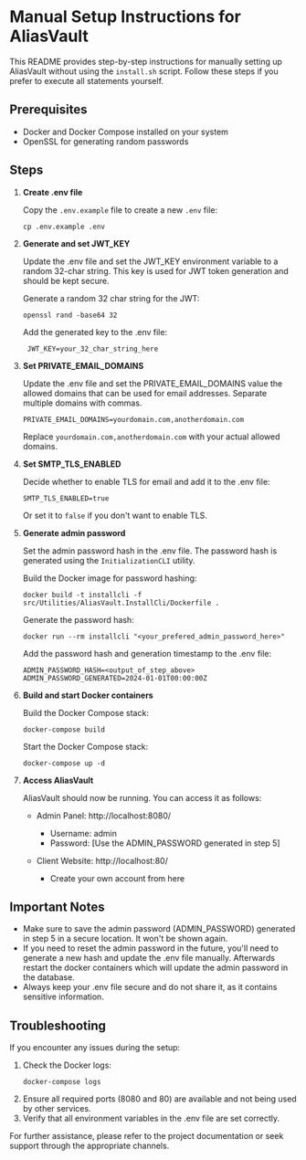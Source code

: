# Manual Setup Instructions for AliasVault

This README provides step-by-step instructions for manually setting up AliasVault without using the `install.sh` script. Follow these steps if you prefer to execute all statements yourself.

## Prerequisites

- Docker and Docker Compose installed on your system
- OpenSSL for generating random passwords

## Steps

1. **Create .env file**

   Copy the `.env.example` file to create a new `.env` file:
   ```
   cp .env.example .env
   ```

2. **Generate and set JWT_KEY**

   Update the .env file and set the JWT_KEY environment variable to a random 32-char string. This key is used for JWT token generation and should be kept secure.

   Generate a random 32 char string for the JWT:
   ```
   openssl rand -base64 32
   ```

    Add the generated key to the .env file:

   ```
    JWT_KEY=your_32_char_string_here

3. **Set PRIVATE_EMAIL_DOMAINS**

   Update the .env file and set the PRIVATE_EMAIL_DOMAINS value the allowed domains that can be used for email addresses. Separate multiple domains with commas.
   ```
   PRIVATE_EMAIL_DOMAINS=yourdomain.com,anotherdomain.com
   ```
   Replace `yourdomain.com,anotherdomain.com` with your actual allowed domains.

4. **Set SMTP_TLS_ENABLED**

   Decide whether to enable TLS for email and add it to the .env file:
   ```
   SMTP_TLS_ENABLED=true
   ```
   Or set it to `false` if you don't want to enable TLS.

5. **Generate admin password**

   Set the admin password hash in the .env file. The password hash is generated using the `InitializationCLI` utility.

   Build the Docker image for password hashing:
   ```
   docker build -t installcli -f src/Utilities/AliasVault.InstallCli/Dockerfile .
   ```

   Generate the password hash:
   ```
   docker run --rm installcli "<your_prefered_admin_password_here>"
   ```

   Add the password hash and generation timestamp to the .env file:
   ```
   ADMIN_PASSWORD_HASH=<output_of_step_above>
   ADMIN_PASSWORD_GENERATED=2024-01-01T00:00:00Z
   ```

6. **Build and start Docker containers**

   Build the Docker Compose stack:
   ```
   docker-compose build
   ```

   Start the Docker Compose stack:
   ```
   docker-compose up -d
   ```

7. **Access AliasVault**

   AliasVault should now be running. You can access it as follows:

    - Admin Panel: http://localhost:8080/
        - Username: admin
        - Password: [Use the ADMIN_PASSWORD generated in step 5]

    - Client Website: http://localhost:80/
        - Create your own account from here

## Important Notes

- Make sure to save the admin password (ADMIN_PASSWORD) generated in step 5 in a secure location. It won't be shown again.
- If you need to reset the admin password in the future, you'll need to generate a new hash and update the .env file manually.
Afterwards restart the docker containers which will update the admin password in the database.
- Always keep your .env file secure and do not share it, as it contains sensitive information.

## Troubleshooting

If you encounter any issues during the setup:

1. Check the Docker logs:
   ```
   docker-compose logs
   ```
2. Ensure all required ports (8080 and 80) are available and not being used by other services.
3. Verify that all environment variables in the .env file are set correctly.

For further assistance, please refer to the project documentation or seek support through the appropriate channels.
